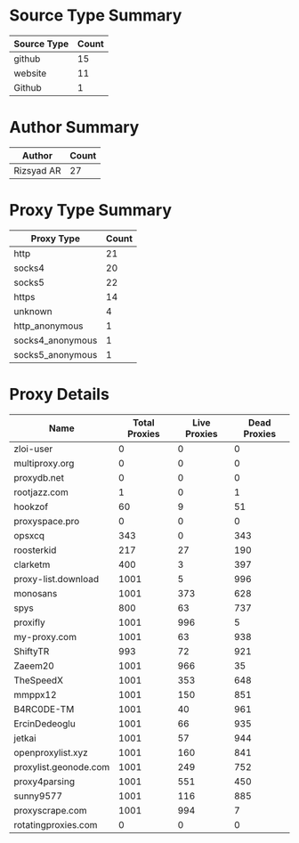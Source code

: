 # Source Type Summary

| Source Type | Count |
|-------------|-------|
| github | 15 |
| website | 11 |
| Github | 1 |


# Author Summary

| Author | Count |
|--------|-------|
| Rizsyad AR | 27 |


# Proxy Type Summary

| Proxy Type | Count |
|------------|-------|
| http | 21 |
| socks4 | 20 |
| socks5 | 22 |
| https | 14 |
| unknown | 4 |
| http_anonymous | 1 |
| socks4_anonymous | 1 |
| socks5_anonymous | 1 |


# Proxy Details

| Name | Total Proxies | Live Proxies | Dead Proxies |
|------|---------------|--------------|---------------|
| zloi-user | 0 | 0 | 0 |
| multiproxy.org | 0 | 0 | 0 |
| proxydb.net | 0 | 0 | 0 |
| rootjazz.com | 1 | 0 | 1 |
| hookzof | 60 | 9 | 51 |
| proxyspace.pro | 0 | 0 | 0 |
| opsxcq | 343 | 0 | 343 |
| roosterkid | 217 | 27 | 190 |
| clarketm | 400 | 3 | 397 |
| proxy-list.download | 1001 | 5 | 996 |
| monosans | 1001 | 373 | 628 |
| spys | 800 | 63 | 737 |
| proxifly | 1001 | 996 | 5 |
| my-proxy.com | 1001 | 63 | 938 |
| ShiftyTR | 993 | 72 | 921 |
| Zaeem20 | 1001 | 966 | 35 |
| TheSpeedX | 1001 | 353 | 648 |
| mmppx12 | 1001 | 150 | 851 |
| B4RC0DE-TM | 1001 | 40 | 961 |
| ErcinDedeoglu | 1001 | 66 | 935 |
| jetkai | 1001 | 57 | 944 |
| openproxylist.xyz | 1001 | 160 | 841 |
| proxylist.geonode.com | 1001 | 249 | 752 |
| proxy4parsing | 1001 | 551 | 450 |
| sunny9577 | 1001 | 116 | 885 |
| proxyscrape.com | 1001 | 994 | 7 |
| rotatingproxies.com | 0 | 0 | 0 |
